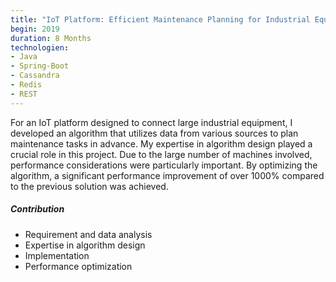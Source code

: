 ```yaml
---
title: "IoT Platform: Efficient Maintenance Planning for Industrial Equipment"
begin: 2019
duration: 8 Months
technologien:
- Java
- Spring-Boot
- Cassandra
- Redis
- REST
---
```


For an IoT platform designed to connect large industrial equipment, I developed an algorithm that utilizes data from various sources to plan maintenance tasks in advance. My expertise in algorithm design played a crucial role in this project. Due to the large number of machines involved, performance considerations were particularly important. By optimizing the algorithm, a significant performance improvement of over 1000% compared to the previous solution was achieved.

##### Contribution
- Requirement and data analysis
- Expertise in algorithm design
- Implementation
- Performance optimization
